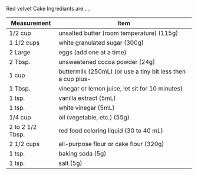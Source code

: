 Red velvet Cake Ingrediants are.....

Measurement | Item
--------------- | --------------------
1/2 cup | unsalted butter (room temperature) (115g)
1 1/2 cups | white granulated sugar (300g)
2 Large | eggs (add one at a time)
2 Tbsp. | unsweetened cocoa powder (24g)
1 cup | buttermilk (250mL) (or use a tiny bit less then a cup plus-
1 Tbsp. | vinegar or lemon juice, let sit for 10 minutes)
1 tsp. |vanilla extract (5mL)
1 tsp. | white vinegar (5mL)
1/4 cup | oil (vegetable, etc.) (55g)
2 to 2 1/2 Tbsp. | red food coloring liquid (30 to 40 mL)
2 1/2 cups | all-purpose flour or cake flour (320g)
1 tsp. | baking soda (5g)
1 tsp. | salt (5g)
